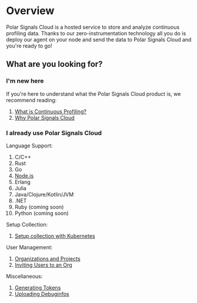 # Overview

Polar Signals Cloud is a hosted service to store and analyze continuous profiling data. Thanks to our zero-instrumentation technology all you do is deploy our agent on your node and send the data to Polar Signals Cloud and you're ready to go!

## What are you looking for?

### I'm new here

If you're here to understand what the Polar Signals Cloud product is, we recommend reading:

1. [What is Continuous Profiling?](what-is-continuous-profiling)
2. [Why Polar Signals Cloud](why-polar-signals)

### I already use Polar Signals Cloud

Language Support:

1. C/C++
2. Rust
3. Go
4. [Node.js](nodejs)
5. Erlang
6. Julia
7. Java/Clojure/Kotlin/JVM
8. .NET
9. Ruby (coming soon)
10. Python (coming soon)

Setup Collection:

1. [Setup collection with Kubernetes](setup-collection-kubernetes)

User Management:

1. [Organizations and Projects](organizations-and-projects)
2. [Inviting Users to an Org](invite-users)

Miscellaneous:

1. [Generating Tokens](generating-tokens)
2. [Uploading Debuginfos](uploading-debuginfos)
